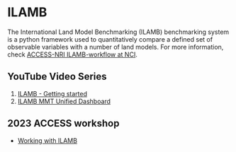 # ILAMB

The International Land Model Benchmarking (ILAMB) benchmarking system is a python framework used to quantitatively compare a defined set of observable variables with a number of land models. For more information, check [ACCESS-NRI ILAMB-workflow at NCI](/model_evaluation/model_evaluation_on_gadi/model_evaluation_on_gadi_ilamb).

## YouTube Video Series
1. [ILAMB - Getting started](https://www.youtube.com/watch?v=94o17KXQ34I&t=40s&ab_channel=AustralianEarthSystemSimulator%28ACCESS-NRI%29)
2. [ILAMB MMT Unified Dashboard](https://www.youtube.com/watch?v=A2T-xcVLZdA&ab_channel=AustralianEarthSystemSimulator%28ACCESS-NRI%29)

## 2023 ACCESS workshop
- [Working with ILAMB](https://github.com/ACCESS-NRI/workshop-training-2023/blob/main/ilamb/ILAMB_training.md)